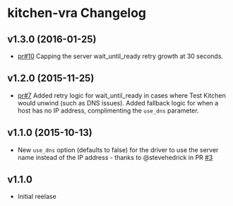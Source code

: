 # kitchen-vra Changelog

## v1.3.0 (2016-01-25)
* [pr#10](https://github.com/chef-partners/kitchen-vra/pull/10) Capping the server wait_until_ready retry growth at 30 seconds.

## v1.2.0 (2015-11-25)
* [pr#7](https://github.com/chef-partners/kitchen-vra/pull/7) Added retry logic for wait_until_ready in cases where Test Kitchen would unwind (such as DNS issues). Added fallback logic for when a host has no IP address, complimenting the `use_dns` parameter.

## v1.1.0 (2015-10-13)
* New `use_dns` option (defaults to false) for the driver to use the server name instead of the IP address - thanks to @stevehedrick in PR [#3](https://github.com/chef-partners/kitchen-vra/pull/3)

## v1.1.0
* Initial reelase

